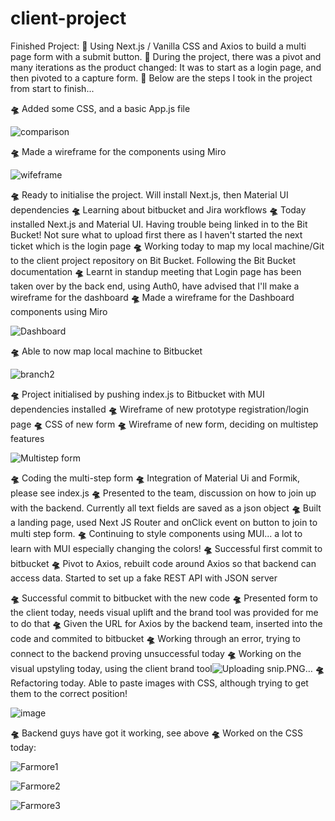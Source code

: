 # client-project
Finished Project:
🚀 Using Next.js / Vanilla CSS and Axios to build a multi page form with a submit button. 
🚀 During the project, there was a pivot and many iterations as the product changed: It was to start as a login page, and then pivoted to a capture form. 
🚀 Below are the steps I took in the project from start to finish...

**🛸** Added some CSS, and a basic App.js file 

![comparison](https://user-images.githubusercontent.com/91314936/156920915-9f2764c9-2b66-411b-8c4a-b4c918b370c4.JPG)

**🛸** Made a wireframe for the components using Miro

![wifeframe](https://user-images.githubusercontent.com/91314936/156920792-1a0a5806-fc12-4e01-a882-f509eef5aaf0.JPG)

**🛸** Ready to initialise the project. Will install Next.js, then Material UI dependencies
**🛸** Learning about bitbucket and Jira workflows
**🛸** Today installed Next.js and Material UI. Having trouble being linked in to the Bit Bucket! Not sure what to upload first there as I haven't started the next ticket which is the login page
**🛸** Working today to map my local machine/Git to the client project repository on Bit Bucket. Following the Bit Bucket documentation 
**🛸** Learnt in standup meeting that Login page has been taken over by the back end, using Auth0, have advised that I'll make a wireframe for the dashboard
**🛸** Made a wireframe for the Dashboard components using Miro

![Dashboard](https://user-images.githubusercontent.com/91314936/157822610-c3a66d21-796d-476f-9e86-5af3efdfa21b.JPG)

**🛸** Able to now map local machine to Bitbucket


![branch2](https://user-images.githubusercontent.com/91314936/157822730-763272db-1dc7-435c-9357-80b7643c3d41.JPG)

**🛸** Project initialised by pushing index.js to Bitbucket with MUI dependencies installed
**🛸** Wireframe of new prototype registration/login page
**🛸** CSS of new form
**🛸** Wireframe of new form, deciding on multistep features

![Multistep form](https://user-images.githubusercontent.com/91314936/158545303-91b75bc2-2644-4da8-abca-e6988ba5a844.JPG)

**🛸** Coding the multi-step form
**🛸** Integration of Material Ui and Formik, please see index.js
**🛸** Presented to the team, discussion on how to join up with the backend. Currently all text fields are saved as a json object
**🛸** Built a landing page, used Next JS Router and onClick event on button to join to multi step form. 
**🛸** Continuing to style components using MUI... a lot to learn with MUI especially changing the colors!
**🛸** Successful first commit to bitbucket
**🛸** Pivot to Axios, rebuilt code around Axios so that backend can access data. Started to set up a fake REST API with JSON server

**🛸** Successful commit to bitbucket with the new code
**🛸** Presented form to the client today, needs visual uplift and the brand tool was provided for me to do that
**🛸** Given the URL for Axios by the backend team, inserted into the code and commited to bitbucket
**🛸** Working through an error, trying to connect to the backend proving unsuccessful today
**🛸** Working on the visual upstyling today, using the client brand tool![Uploading snip.PNG…]()
**🛸** Refactoring today. Able to paste images with CSS, although trying to get them to the correct position!

![image](https://user-images.githubusercontent.com/91314936/160993644-0d98da04-5458-403b-8807-e8681ff82782.png)

**🛸** Backend guys have got it working, see above
**🛸** Worked on the CSS today:

![Farmore1](https://user-images.githubusercontent.com/91314936/161501364-c9057b17-93f7-414c-8409-231ca01f04dc.PNG)

![Farmore2](https://user-images.githubusercontent.com/91314936/161501374-1828845d-93bf-4cdd-bb7d-42af58fd9316.PNG)

![Farmore3](https://user-images.githubusercontent.com/91314936/161501384-cd8c5bc7-ba3c-469c-97e0-672914a067e5.PNG)
